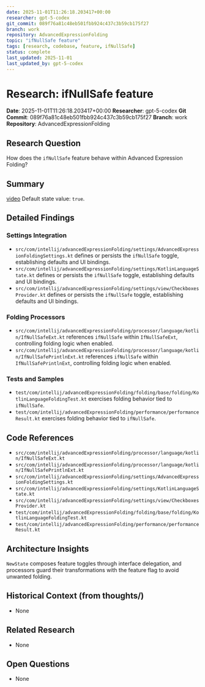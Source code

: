 ```yaml
---
date: 2025-11-01T11:26:18.203417+00:00
researcher: gpt-5-codex
git_commit: 089f76a81c48eb501fbb924c437c3b59cb175f27
branch: work
repository: AdvancedExpressionFolding
topic: "ifNullSafe feature"
tags: [research, codebase, feature, ifNullSafe]
status: complete
last_updated: 2025-11-01
last_updated_by: gpt-5-codex
---
```


# Research: ifNullSafe feature

**Date**: 2025-11-01T11:26:18.203417+00:00
**Researcher**: gpt-5-codex
**Git Commit**: 089f76a81c48eb501fbb924c437c3b59cb175f27
**Branch**: work
**Repository**: AdvancedExpressionFolding

## Research Question
How does the `ifNullSafe` feature behave within Advanced Expression Folding?

## Summary
[video](https://www.youtube.com/watch?v=zvpvhn7ISAw) Default state value: `true`.

## Detailed Findings
### Settings Integration
- `src/com/intellij/advancedExpressionFolding/settings/AdvancedExpressionFoldingSettings.kt` defines or persists the `ifNullSafe` toggle, establishing defaults and UI bindings.
- `src/com/intellij/advancedExpressionFolding/settings/KotlinLanguageState.kt` defines or persists the `ifNullSafe` toggle, establishing defaults and UI bindings.
- `src/com/intellij/advancedExpressionFolding/settings/view/CheckboxesProvider.kt` defines or persists the `ifNullSafe` toggle, establishing defaults and UI bindings.

### Folding Processors
- `src/com/intellij/advancedExpressionFolding/processor/language/kotlin/IfNullSafeExt.kt` references `ifNullSafe` within `IfNullSafeExt`, controlling folding logic when enabled.
- `src/com/intellij/advancedExpressionFolding/processor/language/kotlin/IfNullSafePrintlnExt.kt` references `ifNullSafe` within `IfNullSafePrintlnExt`, controlling folding logic when enabled.

### Tests and Samples
- `test/com/intellij/advancedExpressionFolding/folding/base/folding/KotlinLanguageFoldingTest.kt` exercises folding behavior tied to `ifNullSafe`.
- `test/com/intellij/advancedExpressionFolding/performance/performanceResult.kt` exercises folding behavior tied to `ifNullSafe`.

## Code References
- `src/com/intellij/advancedExpressionFolding/processor/language/kotlin/IfNullSafeExt.kt`
- `src/com/intellij/advancedExpressionFolding/processor/language/kotlin/IfNullSafePrintlnExt.kt`
- `src/com/intellij/advancedExpressionFolding/settings/AdvancedExpressionFoldingSettings.kt`
- `src/com/intellij/advancedExpressionFolding/settings/KotlinLanguageState.kt`
- `src/com/intellij/advancedExpressionFolding/settings/view/CheckboxesProvider.kt`
- `test/com/intellij/advancedExpressionFolding/folding/base/folding/KotlinLanguageFoldingTest.kt`
- `test/com/intellij/advancedExpressionFolding/performance/performanceResult.kt`

## Architecture Insights
`NewState` composes feature toggles through interface delegation, and processors guard their transformations with the feature flag to avoid unwanted folding.

## Historical Context (from thoughts/)
- None

## Related Research
- None

## Open Questions
- None
